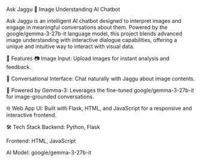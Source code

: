 Ask Jaggu 🐒
Image Understanding AI Chatbot

Ask Jaggu is an intelligent AI chatbot designed to interpret images and engage in meaningful conversations about them. Powered by the google/gemma-3-27b-it language model, this project blends advanced image understanding with interactive dialogue capabilities, offering a unique and intuitive way to interact with visual data.

🚀 Features
📷 Image Input: Upload images for instant analysis and feedback.

💬 Conversational Interface: Chat naturally with Jaggu about image contents.

🧠 Powered by Gemma-3: Leverages the fine-tuned google/gemma-3-27b-it for image-grounded conversations.

🌐 Web App UI: Built with Flask, HTML, and JavaScript for a responsive and interactive frontend.

🛠️ Tech Stack
Backend: Python, Flask

Frontend: HTML, JavaScript

AI Model: google/gemma-3-27b-it
